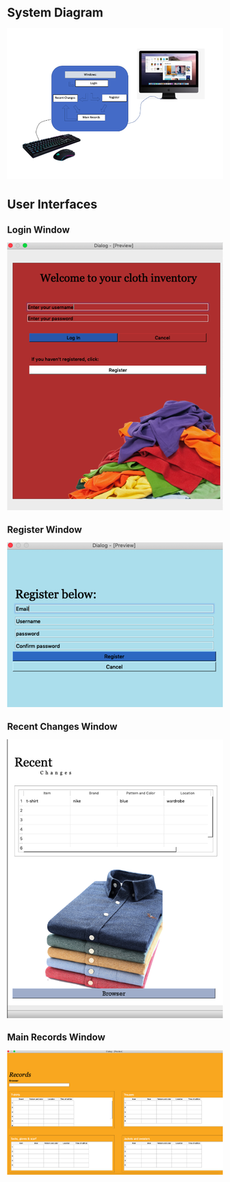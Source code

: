 System Diagram
==================

![](SystemDiagram.png)


User Interfaces
===================

Login Window
-------------
![](LoginPage.png)

Register Window
----------------
![](RegisterPage.png)

Recent Changes Window
--------------------
![](RecentChangesPages.png)

Main Records Window 
---------------------
![](MainRecordsPage.png)
